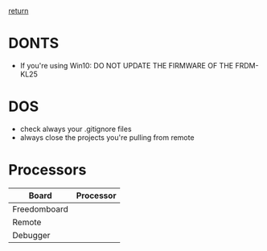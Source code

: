[return](./../README.md)

# DONTS
* If you're using Win10: DO NOT UPDATE THE FIRMWARE OF THE FRDM-KL25

# DOS
* check always your .gitignore files
* always close the projects you're pulling from remote

# Processors

| Board | Processor |
|-------|-----------|
| Freedomboard |    |
| Remote |          |
| Debugger |        |

